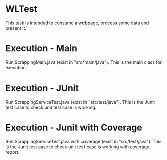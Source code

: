 # WLTest
This task is intended to consume a webpage, process some data and present it.

# Execution - Main
Run ScrappingMain.java (exist in "src/main/java"). This is the main class for execution.

# Execution - JUnit
Run ScrappingServiceTest.java (exist in "src/test/java"). This is the Junit test case to check unit test case is working.

# Execution - Junit with Coverage
Run ScrappingServiceTest.java with coverage (exist in "src/test/java"). This is the Junit test case to check unit test case is working with coverage report.
